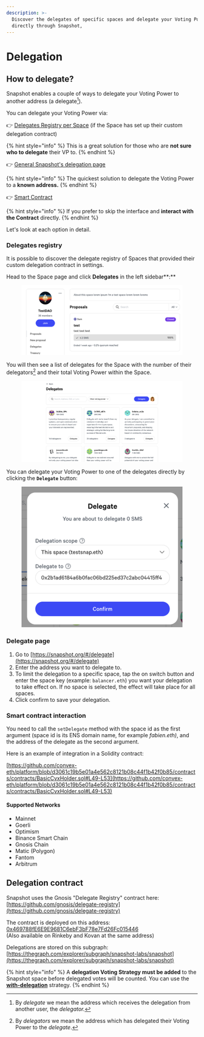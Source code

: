 ```yaml
---
description: >-
  Discover the delegates of specific spaces and delegate your Voting Power
  directly through Snapshot,
---
```


# Delegation

## How to delegate?

Snapshot enables a couple of ways to delegate your Voting Power to another address (a delegate[^1]).

You can delegate your Voting Power via:

👉 [Delegates Registry per Space](delegation.md#delegates-registry) (if the Space has set up their custom delegation contract)

{% hint style="info" %}
This is a great solution for those who are **not sure who to delegate** their VP to.&#x20;
{% endhint %}

👉 [General Snapshot's delegation page](delegation.md#from-snapshot-interface)&#x20;

{% hint style="info" %}
The quickest solution to delegate the Voting Power to a **known address.**
{% endhint %}

👉 [Smart Contract](delegation.md#with-a-smart-contract)

{% hint style="info" %}
If you prefer to skip the interface and **interact with the Contract** directly.
{% endhint %}



Let's look at each option in detail.

### Delegates registry

It is possible to discover the delegate registry of Spaces that provided their custom delegation contract in settings.&#x20;

Head to the Space page and click **Delegates** in the left sidebar**:**

<figure><img src="../.gitbook/assets/Screenshot 2023-06-30 at 13.10.59.png" alt=""><figcaption></figcaption></figure>

You will then see a list of delegates for the Space with the number of their delegators[^2] and their total Voting Power within the Space.

<figure><img src="../.gitbook/assets/Screenshot 2023-06-30 at 13.16.55.png" alt=""><figcaption></figcaption></figure>

You can delegate your Voting Power to one of the delegates directly by clicking the **`Delegate`** button:

<figure><img src="../.gitbook/assets/Screenshot 2023-06-30 at 13.27.40.png" alt=""><figcaption></figcaption></figure>



### Delegate page

1. Go to [https://snapshot.org/#/delegate](https://snapshot.org/#/delegate)
2. Enter the address you want to delegate to.
3. To limit the delegation to a specific space, tap the on switch button and enter the space key (example: `balancer.eth`) you want your delegation to take effect on. If no space is selected, the effect will take place for all spaces.
4. Click confirm to save your delegation.

### Smart contract interaction

You need to call the `setDelegate` method with the space id as the first argument (space id is its ENS domain name, for example _fabien.eth)_, and the address of the delegate as the second argument.

Here is an example of integration in a Solidity contract:&#x20;

[https://github.com/convex-eth/platform/blob/d3061c19b5e01a4e562c8121b08c44f1b42f0b85/contracts/contracts/BasicCvxHolder.sol#L49-L53](https://github.com/convex-eth/platform/blob/d3061c19b5e01a4e562c8121b08c44f1b42f0b85/contracts/contracts/BasicCvxHolder.sol#L49-L53)

#### Supported Networks

* Mainnet
* Goerli
* Optimism
* Binance Smart Chain
* Gnosis Chain
* Matic (Polygon)
* Fantom
* Arbitrum

## Delegation contract

Snapshot uses the Gnosis "Delegate Registry" contract here:\
[https://github.com/gnosis/delegate-registry](https://github.com/gnosis/delegate-registry)

The contract is deployed on this address: [0x469788fE6E9E9681C6ebF3bF78e7Fd26Fc015446](https://etherscan.io/address/0x469788fE6E9E9681C6ebF3bF78e7Fd26Fc015446#code)\
(Also available on Rinkeby and Kovan at the same address)

Delegations are stored on this subgraph:\
[https://thegraph.com/explorer/subgraph/snapshot-labs/snapshot](https://thegraph.com/explorer/subgraph/snapshot-labs/snapshot)

{% hint style="info" %}
A **delegation Voting Strategy must be added** to the Snapshot space before delegated votes will be counted. You can use the [**with-delegation**](https://snapshot.org/#/strategy/with-delegation) strategy.
{% endhint %}

[^1]: By _delegate_ we mean the address which receives the delegation from another user, the _delegator._

[^2]: By _delegators_ we mean the address which has delegated their Voting Power to the _delegate_.
